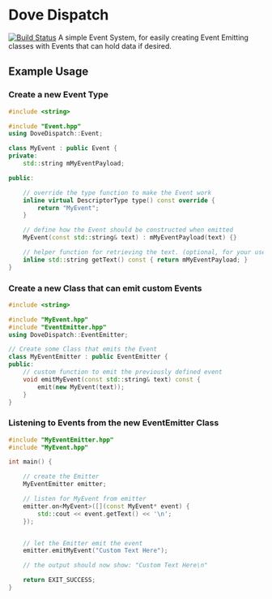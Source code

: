 # Dove Dispatch

[![Build Status](https://jenkins.shodan.fyi/buildStatus/icon?job=DoveDispatch)](https://jenkins.shodan.fyi/job/DoveDispatch/)
A simple Event System, for easily creating Event Emitting classes with Events that can hold data if desired.

## Example Usage

### Create a new Event Type

```c++
#include <string>

#include "Event.hpp"
using DoveDispatch::Event;

class MyEvent : public Event {
private:
    std::string mMyEventPayload;

public:

    // override the type function to make the Event work
    inline virtual DescriptorType type() const override {
        return "MyEvent";
    }

    // define how the Event should be constructed when emitted
    MyEvent(const std::string& text) : mMyEventPayload(text) {}

    // helper function for retrieving the text. (optional, for your use only)
    inline std::string getText() const { return mMyEventPayload; }
}
```

### Create a new Class that can emit custom Events

```c++
#include <string>

#include "MyEvent.hpp"
#include "EventEmitter.hpp"
using DoveDispatch::EventEmitter;

// Create some Class that emits the Event
class MyEventEmitter : public EventEmitter {
public:
    // custom function to emit the previously defined event
    void emitMyEvent(const std::string& text) const {
        emit(new MyEvent(text));
    }
}
```

### Listening to Events from the new EventEmitter Class

```c++
#include "MyEventEmitter.hpp"
#include "MyEvent.hpp"

int main() {

    // create the Emitter
    MyEventEmitter emitter;

    // listen for MyEvent from emitter
    emitter.on<MyEvent>([](const MyEvent* event) {
        std::cout << event.getText() << '\n';
    });


    // let the Emitter emit the event
    emitter.emitMyEvent("Custom Text Here");

    // the output should now show: "Custom Text Here\n"

    return EXIT_SUCCESS;
}
```
